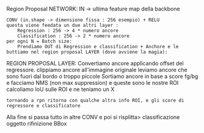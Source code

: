 Region Proposal NETWORK: 
    IN -> ultima feature map della backbone

    CONV (in.shape -> dimensione fissa : 256 esempio) + RELU 
    questa viene feedata un due altri layer : 
        Regression : 256 -> 4 * numero ancore
        Classification : 256 -> 2 * numero ancore
    per ogni N = Batch size: 
        Prendiamo OUT di Regression e classification + Anchore e le buttiamo nel region proposal LAYER (dove avviene la magia): 


REGION PROPOSAL LAYER: 
    Convertiamo ancore applicando offset del regressore. 
    clippiamo ancore all'immagine originale
    leviamo ancore che sono fuori dal bordo o troppo piccole
    Sortiamo ancore in base a score fg/bg e facciamo NMS (non max suppression)
    e queste sono le nostre ROI
        calcoliamo IoU sulle ROI e ne teniamo un X



    tornando a rpn ritorna con qualche altra info ROI, e gli score di regressore e classificatore


Alla fine si passa tutto in altre CONV e poi si risplitta> 
    classificazione oggetto 
    rifinizione BBox



    

